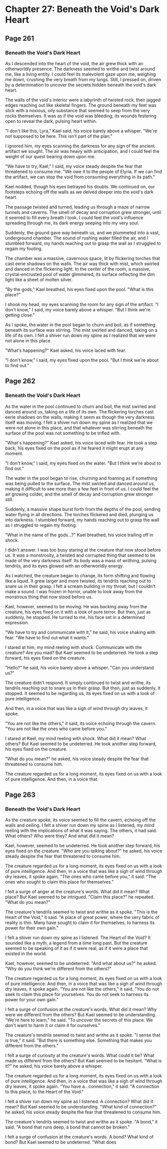 # Chapter 27: Beneath the Void's Dark Heart


## Page 261
### Beneath the Void's Dark Heart

As I descended into the heart of the void, the air grew thick with an otherworldly presence. The darkness seemed to writhe and twist around me, like a living entity. I could feel its malevolent gaze upon me, weighing me down, crushing the very breath from my lungs. Still, I pressed on, driven by a determination to uncover the secrets hidden beneath the void's dark heart.

The walls of the void's interior were a labyrinth of twisted rock, their jagged edges reaching out like skeletal fingers. The ground beneath my feet was slick with a noxious, oily substance that seemed to seep from the very rocks themselves. It was as if the void was bleeding, its wounds festering open to reveal the dark, pulsing heart within.

"I don't like this, Lyra," Kael said, his voice barely above a whisper. "We're not supposed to be here. This isn't part of the plan."

I ignored him, my eyes scanning the darkness for any sign of the ancient artifact we sought. The air was heavy with anticipation, and I could feel the weight of our quest bearing down upon me.

"We have to try, Kael," I said, my voice steady despite the fear that threatened to consume me. "We owe it to the people of Elyria. If we can find the artifact, we can stop the void from consuming everything in its path."

Kael nodded, though his eyes betrayed his doubts. We continued on, our footsteps echoing off the walls as we delved deeper into the void's dark heart.

The passage twisted and turned, leading us through a maze of narrow tunnels and caverns. The smell of decay and corruption grew stronger, until it seemed to fill every breath I took. I could feel the void's influence spreading through me, its dark energy seeping into my very soul.

Suddenly, the ground gave way beneath us, and we plummeted into a vast, underground chamber. The sound of rushing water filled the air, and I stumbled forward, my hands reaching out to grasp the wall as I struggled to regain my footing.

The chamber was a massive, cavernous space, lit by flickering torches that cast eerie shadows on the walls. The air was thick with mist, which swirled and danced in the flickering light. In the center of the room, a massive, crystal-encrusted pool of water glimmered, its surface reflecting the dim light like a sheet of molten silver.

"By the gods," Kael breathed, his eyes fixed upon the pool. "What is this place?"

I shook my head, my eyes scanning the room for any sign of the artifact. "I don't know," I said, my voice barely above a whisper. "But I think we're getting close."

As I spoke, the water in the pool began to churn and boil, as if something beneath its surface was stirring. The mist swirled and danced, taking on a life of its own. I felt a shiver run down my spine as I realized that we were not alone in this place.

"What's happening?" Kael asked, his voice laced with fear.

"I don't know," I said, my eyes fixed upon the pool. "But I think we're about to find out."

## Page 262
### Beneath the Void's Dark Heart

As the water in the pool continued to churn and boil, the mist swirled and danced around us, taking on a life of its own. The flickering torches cast eerie shadows on the walls, making it seem as though the very darkness itself was moving. I felt a shiver run down my spine as I realized that we were not alone in this place, and that whatever was stirring beneath the surface of the pool was not something to be trifled with.

"What's happening?" Kael asked, his voice laced with fear. He took a step back, his eyes fixed on the pool as if he feared it might erupt at any moment.

"I don't know," I said, my eyes fixed on the water. "But I think we're about to find out."

The water in the pool began to rise, churning and foaming as if something was being pulled to the surface. The mist swirled and danced around us, making it difficult to see more than a few feet in front of us. I could feel the air growing colder, and the smell of decay and corruption grew stronger still.

Suddenly, a massive shape burst forth from the depths of the pool, sending water flying in all directions. The torches flickered and died, plunging us into darkness. I stumbled forward, my hands reaching out to grasp the wall as I struggled to regain my footing.

"What in the name of the gods...?" Kael breathed, his voice trailing off in shock.

I didn't answer. I was too busy staring at the creature that now stood before us. It was a monstrosity, a twisted and corrupted thing that seemed to be made of the very darkness itself. Its body was a mass of writhing, pulsing tendrils, and its eyes glowed with an otherworldly energy.

As I watched, the creature began to change, its form shifting and flowing like a liquid. It grew larger and more twisted, its tendrils reaching out to snare us in their grasp. I felt a scream building in my throat, but I couldn't make a sound. I was frozen in horror, unable to look away from the monstrous thing that now stood before us.

Kael, however, seemed to be moving. He was backing away from the creature, his eyes fixed on it with a look of pure terror. But then, just as suddenly, he stopped. He turned to me, his face set in a determined expression.

"We have to try and communicate with it," he said, his voice shaking with fear. "We have to find out what it wants."

I stared at him, my mind reeling with shock. Communicate with the creature? Are you mad? But Kael seemed to be undeterred. He took a step forward, his eyes fixed on the creature.

"Hello?" he said, his voice barely above a whisper. "Can you understand us?"

The creature didn't respond. It simply continued to twist and writhe, its tendrils reaching out to snare us in their grasp. But then, just as suddenly, it stopped. It seemed to be regarding us, its eyes fixed on us with a look of pure intelligence.

And then, in a voice that was like a sigh of wind through dry leaves, it spoke.

"You are not like the others," it said, its voice echoing through the cavern. "You are not like the ones who came before you."

I stared at Kael, my mind reeling with shock. What did it mean? What others? But Kael seemed to be undeterred. He took another step forward, his eyes fixed on the creature.

"What do you mean?" he asked, his voice steady despite the fear that threatened to consume him.

The creature regarded us for a long moment, its eyes fixed on us with a look of pure intelligence. And then, in a voice that

## Page 263
### Beneath the Void's Dark Heart

As the creature spoke, its voice seemed to fill the cavern, echoing off the walls and ceiling. I felt a shiver run down my spine as I listened, my mind reeling with the implications of what it was saying. The others, it had said. What others? Who were they? And what did it mean?

Kael, however, seemed to be undeterred. He took another step forward, his eyes fixed on the creature. "Who are you talking about?" he asked, his voice steady despite the fear that threatened to consume him.

The creature regarded us for a long moment, its eyes fixed on us with a look of pure intelligence. And then, in a voice that was like a sigh of wind through dry leaves, it spoke again. "The ones who came before you," it said. "The ones who sought to claim this place for themselves."

I felt a surge of anger at the creature's words. What did it mean? What place? But Kael seemed to be intrigued. "Claim this place?" he repeated. "What do you mean?"

The creature's tendrils seemed to twist and writhe as it spoke. "This is the Heart of the Void," it said. "A place of great power, where the very fabric of reality is thin. Many have sought to claim it for themselves, to harness its power for their own gain."

I felt a shiver run down my spine as I listened. The Heart of the Void? It sounded like a myth, a legend from a time long past. But the creature seemed to be speaking of it as if it were real, as if it were a place that existed in the world.

Kael, however, seemed to be undeterred. "And what about us?" he asked. "Why do you think we're different from the others?"

The creature regarded us for a long moment, its eyes fixed on us with a look of pure intelligence. And then, in a voice that was like a sigh of wind through dry leaves, it spoke again. "You are not like the others," it said. "You do not seek to claim this place for yourselves. You do not seek to harness its power for your own gain."

I felt a surge of confusion at the creature's words. What did it mean? Why were we different from the others? But Kael seemed to be understanding. "We're here to learn," he said. "To uncover the secrets of this place. We don't want to harm it or claim it for ourselves."

The creature's tendrils seemed to twist and writhe as it spoke. "I sense that is true," it said. "But there is something else. Something that makes you different from the others."

I felt a surge of curiosity at the creature's words. What could it be? What made us different from the others? But Kael seemed to be hesitant. "What is it?" he asked, his voice barely above a whisper.

The creature regarded us for a long moment, its eyes fixed on us with a look of pure intelligence. And then, in a voice that was like a sigh of wind through dry leaves, it spoke again. "You have a...connection," it said. "A connection to this place, to the Heart of the Void."

I felt a shiver run down my spine as I listened. A connection? What did it mean? But Kael seemed to be understanding. "What kind of connection?" he asked, his voice steady despite the fear that threatened to consume him.

The creature's tendrils seemed to twist and writhe as it spoke. "A bond," it said. "A bond that runs deep, a bond that cannot be broken."

I felt a surge of confusion at the creature's words. A bond? What kind of bond? But Kael seemed to be undeterred. "What does
